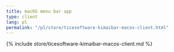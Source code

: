 ```yaml
---
title: macOS menu bar app
type: client
lang: pl
permalink: "/pl/store/ticesoftware-kimaibar-macos-client.html"
---
```


{% include store/ticesoftware-kimaibar-macos-client.md %}
